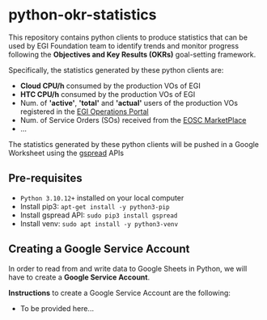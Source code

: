 # python-okr-statistics

This repository contains python clients to produce statistics that can be
used by EGI Foundation team to identify trends and monitor progress following
the **Objectives and Key Results (OKRs)** goal-setting framework.

Specifically, the statistics generated by these python clients are:

- **Cloud CPU/h** consumed by the production VOs of EGI
- **HTC CPU/h** consumed by the production VOs of EGI
- Num. of **'active'**, **'total'** and **'actual'** users of the production
  VOs registered in the [EGI Operations Portal](https://operations-portal.egi.eu/)
- Num. of Service Orders (SOs) received from the [EOSC MarketPlace](https://marketplace.eosc-portal.eu/)
- ...

The statistics generated by these python clients will be pushed in a Google 
Worksheet using the [gspread](https://docs.gspread.org/en/v5.10.0/) APIs

## Pre-requisites

- `Python 3.10.12+` installed on your local computer
- Install pip3: `apt-get install -y python3-pip`
- Install gspread API: `sudo pip3 install gspread`
- Install venv: `sudo apt install -y python3-venv`

## Creating a Google Service Account

In order to read from and write data to Google Sheets in Python, 
we will have to create a **Google Service Account**.

**Instructions** to create a Google Service Account are the following:

- To be provided here...


